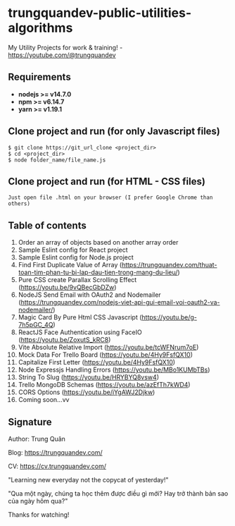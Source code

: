 # trungquandev-public-utilities-algorithms
My Utility Projects for work &amp; training! - https://youtube.com/@trungquandev

## Requirements

* **nodejs >= v14.7.0**
* **npm >= v6.14.7**
* **yarn >= v1.19.1**

## Clone project and run (for only Javascript files)

```
$ git clone https://git_url_clone <project_dir>
$ cd <project_dir>
$ node folder_name/file_name.js
```

## Clone project and run (for HTML - CSS files)

```
Just open file .html on your browser (I prefer Google Chrome than others)
```

## Table of contents
1. Order an array of objects based on another array order
2. Sample Eslint config for React project
3. Sample Eslint config for Node.js project
4. Find First Duplicate Value of Array (https://trungquandev.com/thuat-toan-tim-phan-tu-bi-lap-dau-tien-trong-mang-du-lieu/)
5. Pure CSS create Parallax Scrolling Effect (https://youtu.be/9vQBecGbDZw)
6. NodeJS Send Email with OAuth2 and Nodemailer (https://trungquandev.com/nodejs-viet-api-gui-email-voi-oauth2-va-nodemailer/)
7. Magic Card By Pure Html CSS Javascript (https://youtu.be/g-7h5pGC_4Q)
8. ReactJS Face Authentication using FaceIO (https://youtu.be/ZoxutS_kRC8)
9. Vite Absolute Relative Import (https://youtu.be/tcWFNrum7oE)
10. Mock Data For Trello Board (https://youtu.be/4Hy9FsfQX10)
11. Capitalize First Letter (https://youtu.be/4Hy9FsfQX10)
12. Node Expressjs Handling Errors (https://youtu.be/MBo1KUMbTBs)
13. String To Slug (https://youtu.be/HRYBYQ8vsw4)
14. Trello MongoDB Schemas (https://youtu.be/azEfTh7kWD4)
15. CORS Options (https://youtu.be/iYgAWJ2Djkw)
16. Coming soon...vv


## Signature
Author: Trung Quân

Blog: https://trungquandev.com/

CV: https://cv.trungquandev.com/

"Learning new everyday not the copycat of yesterday!"

"Qua một ngày, chúng ta học thêm được điều gì mới? Hay trở thành bản sao của ngày hôm qua?"

Thanks for watching!
